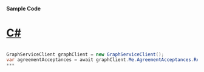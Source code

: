 #### Sample Code
# [C#](#tab/c-sharp)

```C#

GraphServiceClient graphClient = new GraphServiceClient();
var agreementAcceptances = await graphClient.Me.AgreementAcceptances.Request().GetAsync();
*** 

```